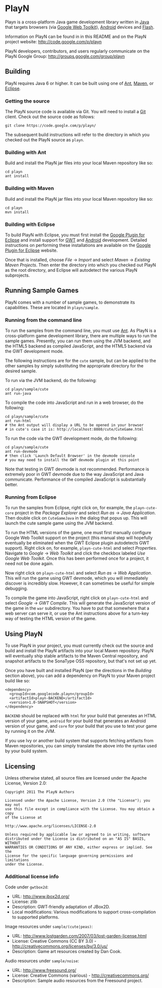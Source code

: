 PlayN
=====

Playn is a cross-platform Java game development library written in [Java] that
targets browsers (via [Google Web Toolkit]), [Android] devices and [Flash].

Information on PlayN can be found in in this README and on the PlayN project
website: http://code.google.com/p/playn

PlayN developers, contributors, and users regularly communicate on the PlayN
Google Group: http://groups.google.com/group/playn

Building
--------

PlayN requires Java 6 or higher. It can be built using one of [Ant], [Maven],
or [Eclipse].

### Getting the source

The PlayN source code is available via Git. You will need to install a [Git]
client. Check out the source code as follows:

    git clone https://code.google.com/p/playn/

The subsequent build instructions will refer to the directory in which you
checked out the PlayN source as `playn`.

### Building with Ant

Build and install the PlayN jar files into your local Maven repository like so:

    cd playn
    ant install

### Building with Maven

Build and install the PlayN jar files into your local Maven repository like so:

    cd playn
    mvn install

### Building with Eclipse

To build PlayN with Eclipse, you must first install the [Google Plugin for
Eclipse] and install support for [GWT] and [Android] development. Detailed
instructions on performing these installations are available on the [Google
Plugin for Eclipse] website.

Once that is installed, choose _File_ → _Import_ and select _Maven_ → _Existing
Maven Projects_. Then enter the directory into which you checked out PlayN as
the root directory, and Eclipse will autodetect the various PlayN subprojects.

Running Sample Games
--------------------

PlayN comes with a number of sample games, to demonstrate its capabilities.
These are located in `playn/sample`.

### Running from the command line

To run the samples from the command line, you must use [Ant]. As PlayN is a
cross-platform game development library, there are multiple ways to run the
sample games. Presently, you can run them using the JVM backend, and the HTML5
backend as compiled JavaScript, and the HTML5 backend via the GWT development
mode.

The following instructions are for the `cute` sample, but can be applied to the
other samples by simply substituting the appropriate directory for the desired
sample.

To run via the JVM backend, do the following:

    cd playn/sample/cute
    ant run-java

To compile the code into JavaScript and run in a web browser, do the following:

    cd playn/sample/cute
    ant run-html
    # the Ant output will display a URL to be opened in your browser
    # in cute's case it is: http://localhost:8080/cute/CuteGame.html

To run the code via the GWT development mode, do the following:

    cd playn/sample/cute
    ant run-devmode
    # then click 'Launch Default Browser' in the devmode console
    # you may need to install the GWT devmode plugin at this point

Note that testing in GWT devmode is not recommended. Performance is extremely
poor in GWT devmode due to the way JavaScript and Java communicate. Performance
of the compiled JavaScript is substantially better.

### Running from Eclipse

To run the samples from Eclipse, right click on, for example, the
`playn-cute-core` project in the _Package Explorer_ and select _Run as_ → _Java
Application_. Then double click on `CuteGameJava` in the dialog that popus up.
This will launch the cute sample game using the JVM backend.

To run the HTML versions of the game, one must first manually configure Google
Web Toolkit support on the project (this manual step will hopefully eventually
be eliminated when the GWT Eclipse plugin autodetects GWT support). Right click
on, for example, `playn-cute-html` and select _Properties_. Navigate to
_Google_ → _Web Toolkit_ and click the checkbox labeled _Use Google Web
Toolkit_. Once this has been performed once for a project, it need not be done
again.

Now right click on `playn-cute-html` and select _Run as_ → _Web Application_.
This will run the game using GWT devmode, which you will immediately discover
is incredibly slow. However, it can sometimes be useful for simple debugging.

To compile the game into JavaScript, right click on `playn-cute-html` and
select _Google_ → _GWT Compile_. This will generate the JavaScript version of
the game in the `war` subdirectory. You have to put that somewhere that a web
server can serve it, or use the Ant instructions above for a turn-key way of
testing the HTML version of the game.

Using PlayN
-------------

To use PlayN in your project, you must currently check out the source and build
and install the PlayN artifacts into your local Maven repository. PlayN will
eventually ship stable artifacts to the Maven Central repository, and snapshot
artifacts to the SonaType OSS repository, but that's not set up yet.

Once you have built and installed PlayN (per the directions in the _Building_
section above), you can add a dependency on PlayN to your Maven project build
like so:

    <dependency>
      <groupId>com.googlecode.playn</groupId>
      <artifactId>playn-BACKEND</artifactId>
      <version>1.0-SNAPSHOT</version>
    </dependency>

`BACKEND` should be replaced with `html` for your build that generates an HTML
version of your game, `android` for your build that generates an Android
version of your game, and `core` for your build that you use to test your game
by running it on the JVM.

If you use Ivy or another build system that supports fetching artifacts from
Maven repositories, you can simply translate the above into the syntax used by
your build system.

Licensing
---------

Unless otherwise stated, all source files are licensed under the Apache
License, Version 2.0:

    Copyright 2011 The PlayN Authors

    Licensed under the Apache License, Version 2.0 (the "License"); you may not
    use this file except in compliance with the License. You may obtain a copy
    of the License at

    http://www.apache.org/licenses/LICENSE-2.0

    Unless required by applicable law or agreed to in writing, software
    distributed under the License is distributed on an "AS IS" BASIS, WITHOUT
    WARRANTIES OR CONDITIONS OF ANY KIND, either express or implied. See the
    License for the specific language governing permissions and limitations
    under the License.

### Additional license info

Code under `gwtbox2d`:

* URL: http://www.jbox2d.org/
* License: zlib
* Description: GWT-friendly adaptation of JBox2D.
* Local modifications: Various modifications to support cross-compilation to
  supported platforms.

Image resources under `sample/(cute|peas)`:

* URL: http://www.lostgarden.com/2007/03/lost-garden-license.html
* License: Creative Commons (CC BY 3.0) - http://creativecommons.org/licenses/by/3.0/us/
* Description: Game art resources created by Dan Cook.

Audio resources under `sample/noise`:

* URL: http://www.freesound.org/
* License: Creative Commons (various) - http://creativecommons.org/
* Description: Sample audio resources from the Freesound project.

[Java]: http://www.java.com/
[Google Web Toolkit]: http://code.google.com/webtoolkit/
[GWT]: http://code.google.com/webtoolkit/
[Android]: http://www.android.com/
[Flash]: http://www.adobe.com/products/flash.html
[Ant]: http://ant.apache.org/
[Maven]: http://maven.apache.org/
[Eclipse]: http://www.eclipse.org/
[Git]: http://git-scm.com/
[Google Plugin for Eclipse]: http://code.google.com/eclipse/
